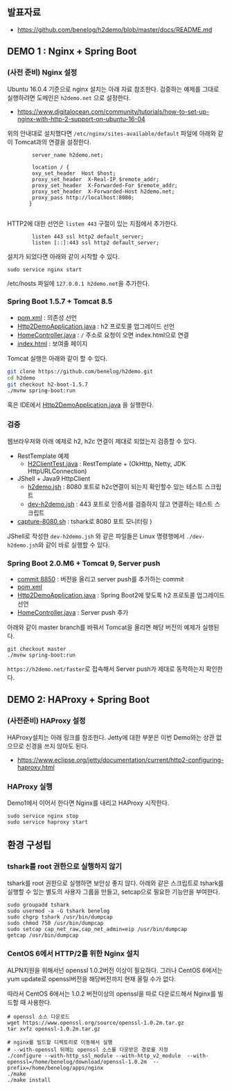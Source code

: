 ## 발표자료
- https://github.com/benelog/h2demo/blob/master/docs/README.md



## DEMO 1 : Nginx + Spring Boot

### (사전 준비) Nginx 설정
Ubuntu 16.0.4 기준으로 nginx 설치는 아래 자료 참조한다. 검증하는 예제를 그대로 실행하려면 도메인은 `h2demo.net` 으로 설정한다.

- https://www.digitalocean.com/community/tutorials/how-to-set-up-nginx-with-http-2-support-on-ubuntu-16-04

위의 안내대로 설치했다면 `/etc/nginx/sites-available/default` 파일에 아래와 같이 Tomcat과의 연결을 설정한다. 
```
        server_name h2demo.net;

        location / {
		oxy_set_header  Host $host;
		proxy_set_header  X-Real-IP $remote_addr;
		proxy_set_header  X-Forwarded-For $remote_addr;
		proxy_set_header  X-Forwarded-Host h2demo.net;
		proxy_pass http://localhost:8080;
       }


```

HTTP2에 대한 선언은 `listen 443` 구절이 있는 지점에서 추가한다.

```
        listen 443 ssl http2 default_server;
        listen [::]:443 ssl http2 default_server;

```

설치가 되었다면 아래와 같이 시작할 수 있다.
```
sudo service nginx start
```

/etc/hosts 파일에 `127.0.0.1 h2demo.net`을 추가한다.


### Spring Boot 1.5.7 + Tomcat 8.5
- [pom.xml](https://github.com/benelog/h2demo/blob/h2-boot-1.5.7/pom.xml) : 의존성 선언
- [Http2DemoApplication.java](https://github.com/benelog/h2demo/blob/h2-boot-1.5.7/src/main/java/net/h2demo/Http2DemoApplication.java) : h2 프로토콜 업그레이드 선언
- [HomeController.java](https://github.com/benelog/h2demo/blob/h2-boot-1.5.7/src/main/java/net/h2demo/HomeController.java) : `/` 주소로 요청이 오면 index.html으로 연결
- [index.html](https://github.com/benelog/h2demo/blob/master/src/main/resources/templates/index.html) : 보여줄 페이지

Tomcat 실행은 아래와 같이 할 수 있다.

```bash
git clone https://github.com/benelog/h2demo.git
cd h2demo
git checkout h2-boot-1.5.7
./mvnw spring-boot:run
```

혹은 IDE에서 [Http2DemoApplication.java](https://github.com/benelog/h2demo/blob/h2-boot-1.5.7/src/main/java/net/h2demo/Http2DemoApplication.java) 을 실행한다.

### 검증
웹브라우져와 아래 예제로 h2, h2c 연결이 제대로 되었는지 검증할 수 있다.

- RestTemplate 예제
	- [H2ClientTest.java](https://github.com/benelog/h2demo/blob/master/src/test/java/net/h2demo/H2ClientTest.java) : RestTemplate + (OkHttp, Netty, JDK HttpURLConnection) 
- JShell + Java9 HttpClient
	- [h2demo.jsh](https://github.com/benelog/h2demo/blob/master/h2demo.jsh) : 8080 포트로 h2c연결이 되는지 확인할수 있는 테스트 스크립트
	- [dev-h2demo.jsh](https://github.com/benelog/h2demo/blob/master/dev-h2demo.jsh) : 443 포트로 인증서를 검증하지 않고 연결하는 테스트 스크립트
-  [capture-8080.sh](https://github.com/benelog/h2demo/blob/master/capture-8080.sh) : tshark로 8080 포트 모니터링
)

JShell로 작성한 `dev-h2demo.jsh` 와 같은 파일들은 Linux 명령행에서 `./dev-h2demo.jsh`와 같이 바로 실행할 수 있다.

### Spring Boot 2.0.M6 + Tomcat 9, Server push
- [commit 8850](https://github.com/benelog/h2demo/commit/885081c9445f8bc10e04390bb53c09e84785baec) : 버전을 올리고 server push를 추가하는 commit
- [pom.xml](https://github.com/benelog/h2demo/blob/master/pom.xml)
- [Http2DemoApplication.java](https://github.com/benelog/h2demo/blob/master/src/main/java/net/h2demo/Http2DemoApplication.java) : Spring Boot2에 맞도록 h2 프로토콜 업그레이드 선언
- [HomeController.java](https://github.com/benelog/h2demo/blob/master/src/main/java/net/h2demo/HomeController.java) : Server push 추가


아래와 같이 master branch를 바꿔서 Tomcat을 올리면 해당 버전의 예제가 실행된다.
```
git checkout master
./mvnw spring-boot:run
```

`https://h2demo.net/faster`로 접속해서 Server push가 제대로 동작하는지 확인한다.

## DEMO 2: HAProxy + Spring Boot
### (사전준비) HAProxy 설정
HAProxy설치는 아래 링크를 참조한다. Jetty에 대한 부분은 이번 Demo와는 상관 없으므로 신경을 쓰지 않아도 된다.

- https://www.eclipse.org/jetty/documentation/current/http2-configuring-haproxy.html

### HAProxy 실행
Demo1에서 이어서 한다면 Nginx를 내리고 HAProxy 시작한다.

```
sudo service nginx stop
sudo service haproxy start
```


## 환경 구성팁
### tshark를 root 권한으로 실행하지 않기
tshark를 root 권한으로 실행하면 보안상 좋지 않다. 아래와 같은 스크립트로 tshark를 실행할 수 있는 별도의 사용자 그룹을 만들고, setcap으로 필요한 기능만을 부여한다.

```
sudo groupadd tshark
sudo usermod -a -G tshark benelog
sudo chgrp tshark /usr/bin/dumpcap
sudo chmod 750 /usr/bin/dumpcap
sudo setcap cap_net_raw,cap_net_admin=eip /usr/bin/dumpcap
getcap /usr/bin/dumpcap
```


### CentOS 6에서 HTTP/2를 위한 Nginx 설치
ALPN지원을 위해서넌 openssl 1.0.2버전 이상이 필요하다. 그러나 CentOS 6에서는 yum update로 openssl버전을 해당버전까지 현재 올릴 수가 없다.

따라서 CentOS 6에서는 1.0.2 버전이상의 openssl을 따로 다운로드해서 Nginx를 빌드할 때 사용한다.

```
# openssl 소스 다운로드
wget https://www.openssl.org/source/openssl-1.0.2m.tar.gz
tar xvfz openssl-1.0.2m.tar.gz

# nginx를 빌드할 디렉토리로 이동해서 실행
# --with-openssl 뒤에는 openssl 소스를 다운받은 경로를 지정
./configure --with-http_ssl_module --with-http_v2_module  --with-openssl=/home/benelog/download/openssl-1.0.2m  --prefix=/home/benelog/apps/nginx
./make
./make install

```




